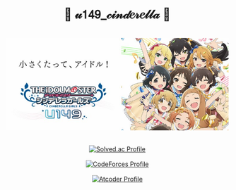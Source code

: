 <div align='center'>
  <h1>🎀  𝓊𝟣𝟦𝟫_𝒸𝒾𝓃𝒹𝑒𝓇𝑒𝓁𝓁𝒶  🎀</h1>
</div>
</br>
<a href="https://youtu.be/7hOZPtgp6_A" target="_blank">
  <div align='center'>
    <img src=./img.jpg>
  </div>
</a>
</br>
<div align='center'>

[![Solved.ac Profile](http://mazassumnida.wtf/api/v2/generate_badge?boj=u149_cinderella)](https://solved.ac/u149_cinderella/)
</br>
</br>
[![CodeForces Profile](https://cf.leed.at?id=u149_cinderella)](https://codeforces.com/profile/u149_cinderella)
</br>
</br>
[![Atcoder Profile](https://atcoder-badge.kro.kr?id=u149_cinderella)](https://atcoder.jp/users/u149_cinderella)
</br>
</br>
</div>
<!--[![Anurag's GitHub stats](https://github-readme-stats.vercel.app/api?username=minami-kotori-chan&theme=radical)](https://github.com/anuraghazra/github-readme-stats)-->

<!--
**minami-kotori-chan/minami-kotori-chan** is a ✨ _special_ ✨ repository because its `README.md` (this file) appears on your GitHub profile.

Here are some ideas to get you started:

- 🔭 I’m currently working on ...
- 🌱 I’m currently learning ...
- 👯 I’m looking to collaborate on ...
- 🤔 I’m looking for help with ...
- 💬 Ask me about ...
- 📫 How to reach me: ...
- 😄 Pronouns: ...
- ⚡ Fun fact: ...
-->
